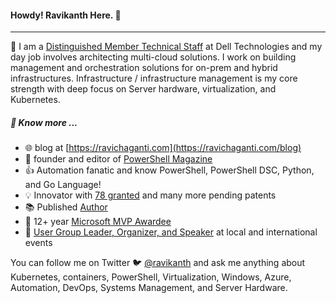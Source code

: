 #### Howdy! Ravikanth Here. :pray:
-----
:office: I am a [Distinguished Member Technical Staff](https://www.linkedin.com/in/rchaganti/) at Dell Technologies and my day job involves architecting multi-cloud solutions. I work on building management and orchestration solutions for on-prem and hybrid infrastructures. Infrastructure / infrastructure management is my core strength with deep focus on Server hardware, virtualization, and Kubernetes.

##### :newspaper: Know more ...
* :globe_with_meridians: blog at [https://ravichaganti.com](https://ravichaganti.com/blog)
* :blue_book: founder and editor of [PowerShell Magazine](https://powershellmagazine.com)
* :thumbsup: Automation fanatic and know PowerShell, PowerShell DSC, Python, and Go Language!
* :bulb:  Innovator with [78 granted](https://patents.justia.com/search?q=Ravikanth+Chaganti) and many more pending patents
* :books: Published [Author](https://ravichaganti.com/books/)
* :tada:  12+ year [Microsoft MVP Awardee](https://mvp.microsoft.com/en-us/PublicProfile/4029023?fullName=Ravikanth%20C)
* :microphone: [User Group Leader, Organizer, and Speaker](https://ravichaganti.com/categories/presentations/) at local and international events

You can follow me on Twitter :bird:  [@ravikanth](https://twitter.com/ravikanth) and ask me anything about Kubernetes, containers, PowerShell, Virtualization, Windows, Azure, Automation, DevOps, Systems Management, and Server Hardware.
